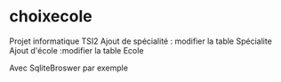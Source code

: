 # choixecole
Projet informatique TSI2
Ajout de spécialité : modifier la table Spécialite
Ajout d'école :modifier la table Ecole

Avec SqliteBroswer par exemple
